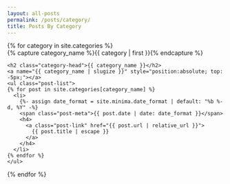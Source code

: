 ```yaml
---
layout: all-posts
permalink: /posts/category/
title: Posts By Category
---
```



<div>
{% for category in site.categories %}
  <div class="archive-group" style="position:relative;">
    {% capture category_name %}{{ category | first }}{% endcapture %}
   
    <h2 class="category-head">{{ category_name }}</h2>
    <a name="{{ category_name | slugize }}" style="position:absolute; top: -5px;"></a>
    <ul class="post-list">
    {% for post in site.categories[category_name] %}
      <li>
        {%- assign date_format = site.minima.date_format | default: "%b %-d, %Y" -%} 
        <span class="post-meta">{{ post.date | date: date_format }}</span>
        <h4>
          <a class="post-link" href="{{ post.url | relative_url }}">
            {{ post.title | escape }}
          </a>  
        </h4> 
      </li> 
    {% endfor %}
    </ul> 
  </div>
{% endfor %}
</div>
